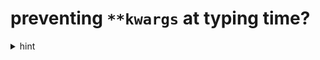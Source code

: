 preventing `**kwargs` at typing time?
=====================================

<details><summary>hint</summary>

- untyped functions won't (by default) get type checked
- is there a type that cannot be matched? (bottom type)

</details>
